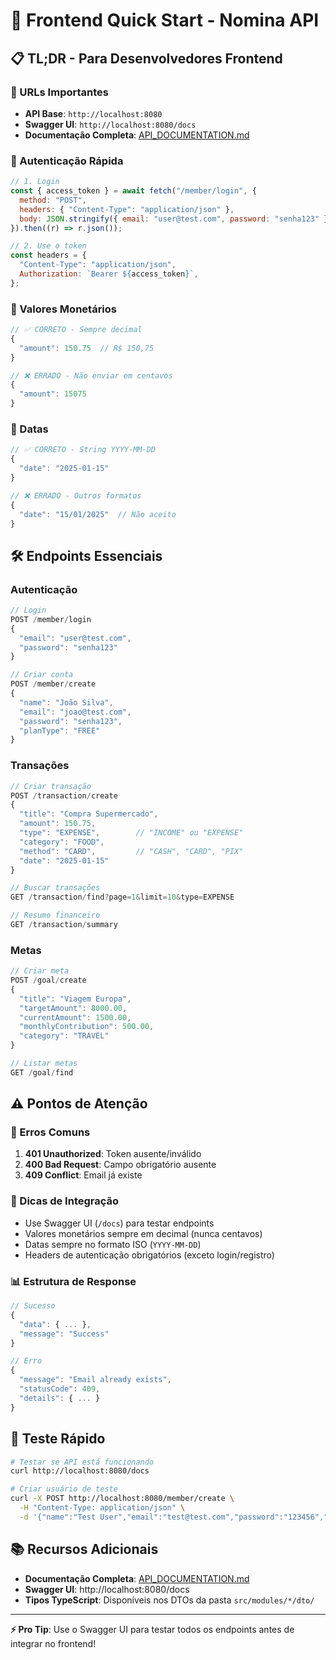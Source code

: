 # 🚀 Frontend Quick Start - Nomina API

## 📋 TL;DR - Para Desenvolvedores Frontend

### 🔗 URLs Importantes

- **API Base**: `http://localhost:8080`
- **Swagger UI**: `http://localhost:8080/docs`
- **Documentação Completa**: [API_DOCUMENTATION.md](./API_DOCUMENTATION.md)

### 🔐 Autenticação Rápida

```javascript
// 1. Login
const { access_token } = await fetch("/member/login", {
  method: "POST",
  headers: { "Content-Type": "application/json" },
  body: JSON.stringify({ email: "user@test.com", password: "senha123" }),
}).then((r) => r.json());

// 2. Use o token
const headers = {
  "Content-Type": "application/json",
  Authorization: `Bearer ${access_token}`,
};
```

### 💸 Valores Monetários

```javascript
// ✅ CORRETO - Sempre decimal
{
  "amount": 150.75  // R$ 150,75
}

// ❌ ERRADO - Não enviar em centavos
{
  "amount": 15075
}
```

### 📅 Datas

```javascript
// ✅ CORRETO - String YYYY-MM-DD
{
  "date": "2025-01-15"
}

// ❌ ERRADO - Outros formatos
{
  "date": "15/01/2025"  // Não aceito
}
```

## 🛠️ Endpoints Essenciais

### Autenticação

```javascript
// Login
POST /member/login
{
  "email": "user@test.com",
  "password": "senha123"
}

// Criar conta
POST /member/create
{
  "name": "João Silva",
  "email": "joao@test.com",
  "password": "senha123",
  "planType": "FREE"
}
```

### Transações

```javascript
// Criar transação
POST /transaction/create
{
  "title": "Compra Supermercado",
  "amount": 150.75,
  "type": "EXPENSE",        // "INCOME" ou "EXPENSE"
  "category": "FOOD",
  "method": "CARD",         // "CASH", "CARD", "PIX"
  "date": "2025-01-15"
}

// Buscar transações
GET /transaction/find?page=1&limit=10&type=EXPENSE

// Resumo financeiro
GET /transaction/summary
```

### Metas

```javascript
// Criar meta
POST /goal/create
{
  "title": "Viagem Europa",
  "targetAmount": 8000.00,
  "currentAmount": 1500.00,
  "monthlyContribution": 500.00,
  "category": "TRAVEL"
}

// Listar metas
GET /goal/find
```

## ⚠️ Pontos de Atenção

### 🔴 Erros Comuns

1. **401 Unauthorized**: Token ausente/inválido
2. **400 Bad Request**: Campo obrigatório ausente
3. **409 Conflict**: Email já existe

### 🎯 Dicas de Integração

- Use Swagger UI (`/docs`) para testar endpoints
- Valores monetários sempre em decimal (nunca centavos)
- Datas sempre no formato ISO (`YYYY-MM-DD`)
- Headers de autenticação obrigatórios (exceto login/registro)

### 📊 Estrutura de Response

```javascript
// Sucesso
{
  "data": { ... },
  "message": "Success"
}

// Erro
{
  "message": "Email already exists",
  "statusCode": 409,
  "details": { ... }
}
```

## 🧪 Teste Rápido

```bash
# Testar se API está funcionando
curl http://localhost:8080/docs

# Criar usuário de teste
curl -X POST http://localhost:8080/member/create \
  -H "Content-Type: application/json" \
  -d '{"name":"Test User","email":"test@test.com","password":"123456","planType":"FREE"}'
```

## 📚 Recursos Adicionais

- **Documentação Completa**: [API_DOCUMENTATION.md](./API_DOCUMENTATION.md)
- **Swagger UI**: http://localhost:8080/docs
- **Tipos TypeScript**: Disponíveis nos DTOs da pasta `src/modules/*/dto/`

---

**⚡ Pro Tip**: Use o Swagger UI para testar todos os endpoints antes de integrar no frontend!
